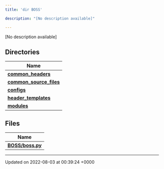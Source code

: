 ```yaml
---
title: 'dir BOSS'

description: "[No description available]"

---
```







[No description available]

## Directories

| Name           |
| -------------- |
| **[common_headers](/documentation/code/main/files/dir_a2d5f2e6154cdcd3b46488ffbbbb2574/#dir-common-headers)**  |
| **[common_source_files](/documentation/code/main/files/dir_ec82fb70b47bf0ce378965414b0ff5b2/#dir-common-source-files)**  |
| **[configs](/documentation/code/main/files/dir_55d4c3e5585d0ebd94321a18f02dda40/#dir-configs)**  |
| **[header_templates](/documentation/code/main/files/dir_f560fc3ef07fdc20589dba0de44f25dc/#dir-header-templates)**  |
| **[modules](/documentation/code/main/files/dir_230a8c85ea264f76334600e02d05d990/#dir-modules)**  |

## Files

| Name           |
| -------------- |
| **[BOSS/boss.py](/documentation/code/main/files/boss_8py/#file-boss.py)**  |






-------------------------------

Updated on 2022-08-03 at 00:39:24 +0000
